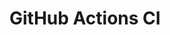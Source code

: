 # GitHub Actions CI




















































































































































































































































































































































































































































































































































































































































































































































































































































































































































































































































































































































































































































































































































































































































































































































































































































































































































































































































































































































































































































































































































































































































































































































































































































































































































































































































































































































































































































































































































































































































































































































































































































































































































































































































































































































































































































































































































































